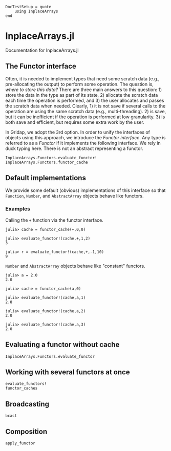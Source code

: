 ```@meta
DocTestSetup = quote
    using InplaceArrays
end
```

# InplaceArrays.jl

Documentation for InplaceArrays.jl

## The Functor interface

Often, it is needed to implement types that need some scratch data (e.g.,
pre-allocating the output) to perform
some operation. The question is, *where to store this data?* There are three
main answers to this question: 1) store the data in the type as part of its
state, 2) allocate the scratch data each time the operation is performed, and 3)
the user allocates and passes the scratch data when needed. Clearly, 1) it is
not save if several calls to the operation are using the same scratch data
(e.g., multi-threading). 2) is save, but it can be inefficient if the operation
is performed at low granularity. 3) is both save and efficient, but requires
some extra work by the user.

In Gridap, we adopt the 3rd option. In order to unify the interfaces of objects
using this approach, we introduce the *Functor interface*. Any type is
referred to as a *Functor* if it implements the following interface. We rely in
duck typing here. There is not an abstract representing a functor.

```@docs
InplaceArrays.Functors.evaluate_functor!
InplaceArrays.Functors.functor_cache
```


## Default implementations

We provide some default (obvious) implementations of this interface so that `Function`,
`Number`, and `AbstractArray` objects behave like functors.

### Examples

Calling the `+` function via the functor interface.
```jldoctests
julia> cache = functor_cache(+,0,0)

julia> evaluate_functor!(cache,+,1,2)
3

julia> r = evaluate_functor!(cache,+,-1,10)
9
```

`Number` and `AbstractArray` objects behave like "constant" functors.

```jldoctests
julia> a = 2.0
2.0

julia> cache = functor_cache(a,0)

julia> evaluate_functor!(cache,a,1)
2.0

julia> evaluate_functor!(cache,a,2)
2.0

julia> evaluate_functor!(cache,a,3)
2.0
```

## Evaluating a functor without cache

```@docs
InplaceArrays.Functors.evaluate_functor
```

## Working with several functors at once
```@docs
evaluate_functors!
functor_caches
```

## Broadcasting

```@docs
bcast
```

## Composition

```@docs
apply_functor
```




